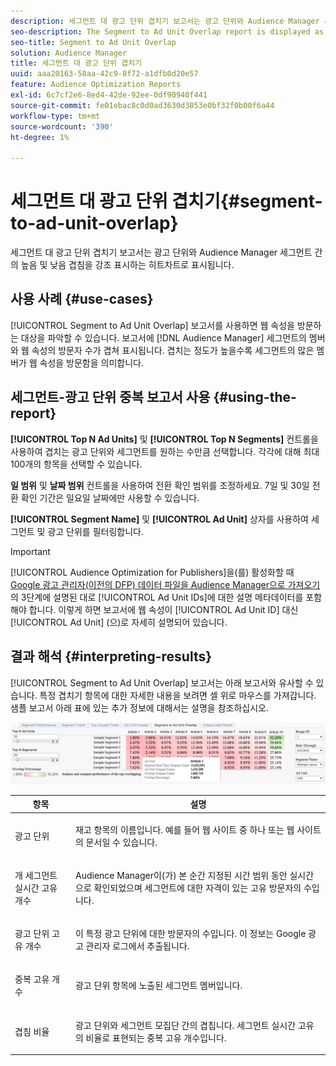 ```yaml
---
description: 세그먼트 대 광고 단위 겹치기 보고서는 광고 단위와 Audience Manager 세그먼트 간의 높음 및 낮음 겹침을 강조 표시하는 히트차트로 표시됩니다.
seo-description: The Segment to Ad Unit Overlap report is displayed as a heat chart that highlights high and low overlaps between your Ad Units and Audience Manager segments.
seo-title: Segment to Ad Unit Overlap
solution: Audience Manager
title: 세그먼트 대 광고 단위 겹치기
uuid: aaa20163-58aa-42c9-8f72-a1dfb0d20e57
feature: Audience Optimization Reports
exl-id: 6c7cf2e6-8ed4-42de-92ee-0df90940f441
source-git-commit: fe01ebac8c0d0ad3630d3853e0bf32f0b00f6a44
workflow-type: tm+mt
source-wordcount: '390'
ht-degree: 1%

---
```


# 세그먼트 대 광고 단위 겹치기{#segment-to-ad-unit-overlap}

세그먼트 대 광고 단위 겹치기 보고서는 광고 단위와 Audience Manager 세그먼트 간의 높음 및 낮음 겹침을 강조 표시하는 히트차트로 표시됩니다.

## 사용 사례 {#use-cases}

[!UICONTROL Segment to Ad Unit Overlap] 보고서를 사용하면 웹 속성을 방문하는 대상을 파악할 수 있습니다. 보고서에 [!DNL Audience Manager] 세그먼트의 멤버와 웹 속성의 방문자 수가 겹쳐 표시됩니다. 겹치는 정도가 높을수록 세그먼트의 많은 멤버가 웹 속성을 방문함을 의미합니다.

## 세그먼트-광고 단위 중복 보고서 사용 {#using-the-report}

**[!UICONTROL Top N Ad Units]** 및 **[!UICONTROL Top N Segments]** 컨트롤을 사용하여 겹치는 광고 단위와 세그먼트를 원하는 수만큼 선택합니다. 각각에 대해 최대 100개의 항목을 선택할 수 있습니다.

**일 범위** 및 **날짜 범위** 컨트롤을 사용하여 전환 확인 범위를 조정하세요. 7일 및 30일 전환 확인 기간은 일요일 날짜에만 사용할 수 있습니다.

**[!UICONTROL Segment Name]** 및 **[!UICONTROL Ad Unit]** 상자를 사용하여 세그먼트 및 광고 단위를 필터링합니다.

>[!IMPORTANT]
>
>[!UICONTROL Audience Optimization for Publishers]을(를) 활성화할 때 [Google 광고 관리자(이전의 DFP) 데이터 파일을 Audience Manager으로 가져오기](../../../reporting/audience-optimization-reports/aor-publishers/import-dfp.md)의 3단계에 설명된 대로 [!UICONTROL Ad Unit IDs]에 대한 설명 메타데이터를 포함해야 합니다. 이렇게 하면 보고서에 웹 속성이 [!UICONTROL Ad Unit ID] 대신 [!UICONTROL Ad Unit] (으)로 자세히 설명되어 있습니다.

## 결과 해석 {#interpreting-results}

[!UICONTROL Segment to Ad Unit Overlap] 보고서는 아래 보고서와 유사할 수 있습니다. 특정 겹치기 항목에 대한 자세한 내용을 보려면 셀 위로 마우스를 가져갑니다. 샘플 보고서 아래 표에 있는 추가 정보에 대해서는 설명을 참조하십시오.

![](assets/publisher_segment_ad_unit_overlap.png)

<table id="table_22340F45B1B94D3796174CB30A60E212"> 
 <thead> 
  <tr> 
   <th colname="col1" class="entry"> 항목 </th> 
   <th colname="col2" class="entry"> 설명 </th> 
  </tr>
 </thead>
 <tbody> 
  <tr> 
   <td colname="col1"> <p><span class="wintitle"> 광고 단위 </span> </p> </td> 
   <td colname="col2"> <p>재고 항목의 이름입니다. 예를 들어 웹 사이트 중 하나 또는 웹 사이트의 문서일 수 있습니다. </p> </td> 
  </tr> 
  <tr> 
   <td colname="col1"> <p><span class="wintitle">개 세그먼트 실시간 고유 개수</span> </p> </td> 
   <td colname="col2"> <p><span class="keyword"> Audience Manager</span>이(가) 본 순간 지정된 시간 범위 동안 실시간으로 확인되었으며 세그먼트에 대한 자격이 있는 고유 방문자의 수입니다. </p> </td> 
  </tr> 
  <tr> 
   <td colname="col1"> <p><span class="wintitle"> 광고 단위 고유 개수</span> </p> </td> 
   <td colname="col2"> <p>이 특정 광고 단위에 대한 방문자의 수입니다. 이 정보는 Google 광고 관리자 로그에서 추출됩니다. </p> </td> 
  </tr> 
  <tr> 
   <td colname="col1"> <p><span class="wintitle"> 중복 고유 개수</span> </p> </td> 
   <td colname="col2"> <p>광고 단위 항목에 노출된 세그먼트 멤버입니다. </p> </td> 
  </tr> 
  <tr> 
   <td colname="col1"> <p><span class="wintitle"> 겹침 비율</span> </p> </td> 
   <td colname="col2"> <p>광고 단위와 세그먼트 모집단 간의 겹칩니다. <span class="wintitle"> 세그먼트 실시간 고유 </span>의 비율로 표현되는 <span class="wintitle"> 중복 고유 개수</span>입니다. </p> </td> 
  </tr> 
 </tbody> 
</table>
